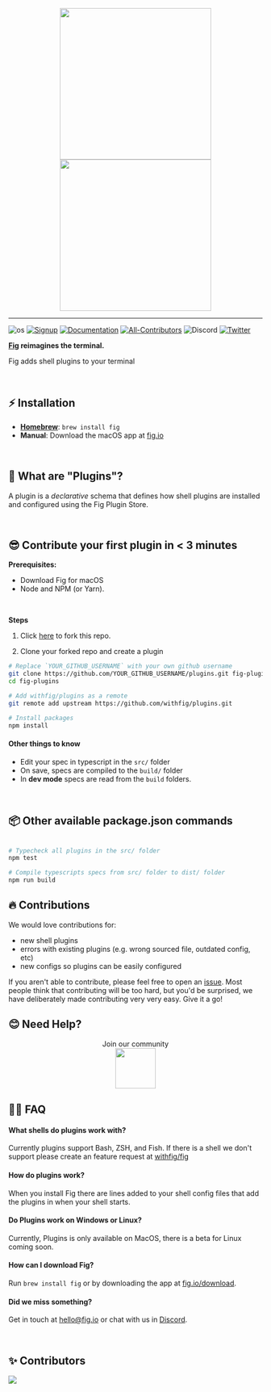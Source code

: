 <p align="center">
    <img width="300" src="https://github.com/withfig/fig/blob/main/static/FigBanner.png?raw=true#gh-light-mode-only"/>
    <img width="300" src="https://github.com/withfig/fig/blob/main/static/FigBannerInverted.png?raw=true#gh-dark-mode-only"/>
</p>

---

![os](https://img.shields.io/badge/os-%20macOS-light)
[![Signup](https://img.shields.io/badge/signup-public%20beta-blueviolet)](https://fig.io?ref=github_autocomplete)
[![Documentation](https://img.shields.io/badge/documentation-black)](https://fig.io/docs/)
[![All-Contributors](https://img.shields.io/github/contributors/withfig/plugins)](#Contributors)
![Discord](https://img.shields.io/discord/837809111248535583?color=768ad4&label=discord)
[![Twitter](https://img.shields.io/twitter/follow/fig.svg?style=social&label=Follow)](https://twitter.com/intent/follow?screen_name=fig)

**[Fig](https://fig.io?ref=github_plugins) reimagines the terminal.** 

Fig adds shell plugins to your terminal

<br/>

## ⚡️ Installation

* **[Homebrew](https://brew.sh)**: `brew install fig`
* **Manual**: Download the macOS app at [fig.io](https://fig.io/download)

<br/>

## 👋 What are "Plugins"?

A plugin is a _declarative_ schema that defines how shell plugins are installed and configured using the Fig Plugin Store.

<br/>


## 😎 Contribute your first plugin in < 3 minutes

**Prerequisites:**

- Download Fig for macOS
- Node and NPM (or Yarn).

<br/>

**Steps**

1. Click [here](https://GitHub.com/withfig/plugins/fork/) to fork this repo.

2. Clone your forked repo and create a plugin

```bash
# Replace `YOUR_GITHUB_USERNAME` with your own github username
git clone https://github.com/YOUR_GITHUB_USERNAME/plugins.git fig-plugins
cd fig-plugins

# Add withfig/plugins as a remote
git remote add upstream https://github.com/withfig/plugins.git

# Install packages
npm install
```

#### Other things to know

- Edit your spec in typescript in the `src/` folder
- On save, specs are compiled to the `build/` folder
- In **dev mode** specs are read from the `build` folders. 

<br/>

## 📦 Other available package.json commands

```bash

# Typecheck all plugins in the src/ folder
npm test

# Compile typescripts specs from src/ folder to dist/ folder
npm run build

```

## 🔥 Contributions
We would love contributions for:
* new shell plugins
* errors with existing plugins (e.g. wrong sourced file, outdated config, etc)
* new configs so plugins can be easily configured

If you aren't able to contribute, please feel free to open an [issue](https://github.com/withfig/plugins/issues/new/choose). Most people think that contributing will be too hard, but you'd be surprised, we have deliberately made contributing very very easy. Give it a go! 


## 😊 Need Help?

<p align="center">
    Join our community
<br/>
<a href="https://fig.io/community">
    <img src="http://fig.io/icons/discord-logo-square.png" width="80px" height="80px" /> 
</a>
</p>

## 🙋‍♀️ FAQ

#### What shells do plugins work with?

Currently plugins support Bash, ZSH, and Fish. If there is a shell we don't support please create an feature request at [withfig/fig](https://github.com/withfig/fig)

#### How do plugins work?

When you install Fig there are lines added to your shell config files that add the plugins in when your shell starts.

#### Do Plugins work on Windows or Linux?

Currently, Plugins is only available on MacOS, there is a beta for Linux coming soon.

#### How can I download Fig?

Run `brew install fig` or by downloading the app at [fig.io/download](https://fig.io/download).

#### Did we miss something?

Get in touch at hello@fig.io or chat with us in [Discord](https://fig.io/community).

<br/>

## ✨ Contributors

<a href="https://github.com/withfig/plugins/graphs/contributors">
  <img src="https://contrib.rocks/image?repo=withfig/plugins" />
</a>
<!--  https://contrib.rocks -->

